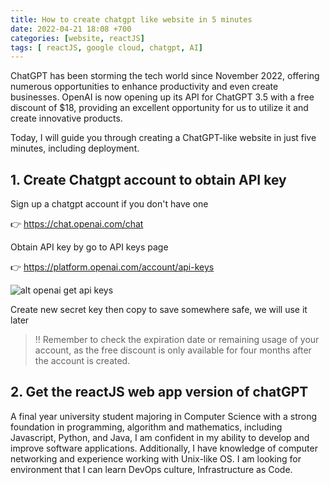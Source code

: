 ```yaml
---
title: How to create chatgpt like website in 5 minutes
date: 2022-04-21 18:08 +700
categories: [website, reactJS]
tags: [ reactJS, google cloud, chatgpt, AI]
---
```


ChatGPT has been storming the tech world since November 2022, offering numerous opportunities to enhance productivity and even create businesses. OpenAI is now opening up its API for ChatGPT 3.5 with a free discount of $18, providing an excellent opportunity for us to utilize it and create innovative products.

Today, I will guide you through creating a ChatGPT-like website in just five minutes, including deployment.

## 1. Create Chatgpt account to obtain API key

Sign up a chatgpt account if you don't have one

👉 https://chat.openai.com/chat

Obtain API key by go to API keys page

👉 https://platform.openai.com/account/api-keys

![alt openai get api keys](../_site/assets/img/examples/get_openai_api_keys.png)

Create new secret key then copy to save somewhere safe, we will use it later


> ‼️ Remember to check the expiration date or remaining usage of your account, as the free discount is only available for four months after the account is created.
## 2. Get the reactJS web app version of chatGPT

A final year university student majoring in Computer Science with a strong foundation in programming, algorithm and mathematics, including Javascript, Python, and Java, I am confident in my ability to develop and improve software applications. Additionally, I have knowledge of computer networking and experience working with Unix-like OS. I am looking for  environment that I can learn DevOps culture, Infrastructure as Code. 




